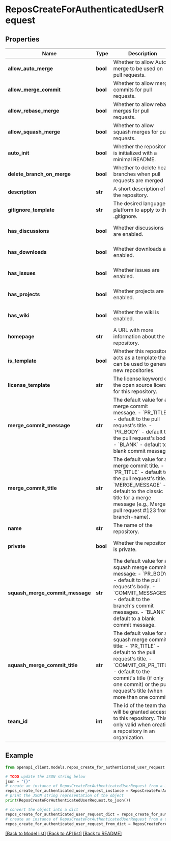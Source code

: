 # ReposCreateForAuthenticatedUserRequest


## Properties

Name | Type | Description | Notes
------------ | ------------- | ------------- | -------------
**allow_auto_merge** | **bool** | Whether to allow Auto-merge to be used on pull requests. | [optional] [default to False]
**allow_merge_commit** | **bool** | Whether to allow merge commits for pull requests. | [optional] [default to True]
**allow_rebase_merge** | **bool** | Whether to allow rebase merges for pull requests. | [optional] [default to True]
**allow_squash_merge** | **bool** | Whether to allow squash merges for pull requests. | [optional] [default to True]
**auto_init** | **bool** | Whether the repository is initialized with a minimal README. | [optional] [default to False]
**delete_branch_on_merge** | **bool** | Whether to delete head branches when pull requests are merged | [optional] [default to False]
**description** | **str** | A short description of the repository. | [optional] 
**gitignore_template** | **str** | The desired language or platform to apply to the .gitignore. | [optional] 
**has_discussions** | **bool** | Whether discussions are enabled. | [optional] [default to False]
**has_downloads** | **bool** | Whether downloads are enabled. | [optional] [default to True]
**has_issues** | **bool** | Whether issues are enabled. | [optional] [default to True]
**has_projects** | **bool** | Whether projects are enabled. | [optional] [default to True]
**has_wiki** | **bool** | Whether the wiki is enabled. | [optional] [default to True]
**homepage** | **str** | A URL with more information about the repository. | [optional] 
**is_template** | **bool** | Whether this repository acts as a template that can be used to generate new repositories. | [optional] [default to False]
**license_template** | **str** | The license keyword of the open source license for this repository. | [optional] 
**merge_commit_message** | **str** | The default value for a merge commit message.  - &#x60;PR_TITLE&#x60; - default to the pull request&#39;s title. - &#x60;PR_BODY&#x60; - default to the pull request&#39;s body. - &#x60;BLANK&#x60; - default to a blank commit message. | [optional] 
**merge_commit_title** | **str** | The default value for a merge commit title.  - &#x60;PR_TITLE&#x60; - default to the pull request&#39;s title. - &#x60;MERGE_MESSAGE&#x60; - default to the classic title for a merge message (e.g., Merge pull request #123 from branch-name). | [optional] 
**name** | **str** | The name of the repository. | 
**private** | **bool** | Whether the repository is private. | [optional] [default to False]
**squash_merge_commit_message** | **str** | The default value for a squash merge commit message:  - &#x60;PR_BODY&#x60; - default to the pull request&#39;s body. - &#x60;COMMIT_MESSAGES&#x60; - default to the branch&#39;s commit messages. - &#x60;BLANK&#x60; - default to a blank commit message. | [optional] 
**squash_merge_commit_title** | **str** | The default value for a squash merge commit title:  - &#x60;PR_TITLE&#x60; - default to the pull request&#39;s title. - &#x60;COMMIT_OR_PR_TITLE&#x60; - default to the commit&#39;s title (if only one commit) or the pull request&#39;s title (when more than one commit). | [optional] 
**team_id** | **int** | The id of the team that will be granted access to this repository. This is only valid when creating a repository in an organization. | [optional] 

## Example

```python
from openapi_client.models.repos_create_for_authenticated_user_request import ReposCreateForAuthenticatedUserRequest

# TODO update the JSON string below
json = "{}"
# create an instance of ReposCreateForAuthenticatedUserRequest from a JSON string
repos_create_for_authenticated_user_request_instance = ReposCreateForAuthenticatedUserRequest.from_json(json)
# print the JSON string representation of the object
print(ReposCreateForAuthenticatedUserRequest.to_json())

# convert the object into a dict
repos_create_for_authenticated_user_request_dict = repos_create_for_authenticated_user_request_instance.to_dict()
# create an instance of ReposCreateForAuthenticatedUserRequest from a dict
repos_create_for_authenticated_user_request_from_dict = ReposCreateForAuthenticatedUserRequest.from_dict(repos_create_for_authenticated_user_request_dict)
```
[[Back to Model list]](../README.md#documentation-for-models) [[Back to API list]](../README.md#documentation-for-api-endpoints) [[Back to README]](../README.md)


